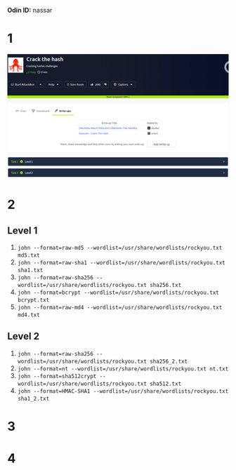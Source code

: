 **Odin ID:** nassar

# 1
![Crack the Hash](hashcrack.png "Crack the Hash")
# 2

## Level 1

1. `john --format=raw-md5 --wordlist=/usr/share/wordlists/rockyou.txt md5.txt`
2. `john --format=raw-sha1 --wordlist=/usr/share/wordlists/rockyou.txt sha1.txt`
3. `john --format=raw-sha256 --wordlist=/usr/share/wordlists/rockyou.txt sha256.txt`
4. `john --format=bcrypt --wordlist=/usr/share/wordlists/rockyou.txt bcrypt.txt`
5. `john --format=raw-md4 --wordlist=/usr/share/wordlists/rockyou.txt md4.txt`

## Level 2

1. `john --format=raw-sha256 --wordlist=/usr/share/wordlists/rockyou.txt sha256_2.txt`
2. `john --format=nt --wordlist=/usr/share/wordlists/rockyou.txt nt.txt`
3. `john --format=sha512crypt --wordlist=/usr/share/wordlists/rockyou.txt sha512.txt`
4. `john --format=HMAC-SHA1 --wordlist=/usr/share/wordlists/rockyou.txt sha1_2.txt`

# 3

# 4